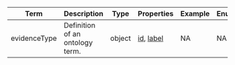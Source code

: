 |Term | Description | Type | Properties | Example | Enum|
| ---| ---| ---| ---| ---| --- |
| evidenceType | Definition of an ontology term. | object | [id](./id.md), [label](./label.md) | NA | NA|
